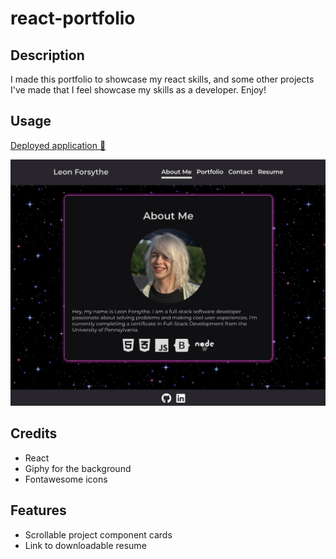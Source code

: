 # react-portfolio

## Description

I made this portfolio to showcase my react skills, and some other projects I've made that I feel showcase my skills as a developer. Enjoy!

## Usage 

[Deployed application 🚀 ](https://hope428.github.io/react-portfolio/)

![Portfolio preview](./images/screenshot.png)

## Credits
- React
- Giphy for the background
- Fontawesome icons

## Features
- Scrollable project component cards
- Link to downloadable resume
